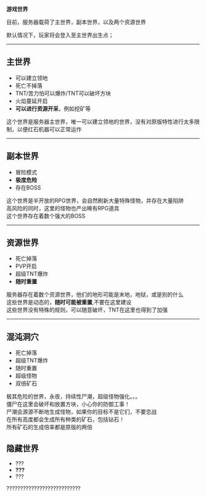 **游戏世界**

目前，服务器载荷了主世界，副本世界，以及两个资源世界

默认情况下，玩家将会登入至主世界出生点；

***

## 主世界

* 可以建立领地
* 死亡不掉落
* TNT/苦力怕可以爆炸/TNT可以破坏方块
* 火焰蔓延开启
* **可以进行资源开采**，例如挖矿等

这个世界是服务器主世界，唯一可以建立领地的世界，没有对原版特性进行太多限制，以便红石机器可以正常运作

***
## 副本世界

* 冒险模式
* **极度危险**
* 存在BOSS

这个世界是半开放的RPG世界，会自然刷新大量特殊怪物，并存在大量陷阱  
高风险的同时，这里的怪物也产出稀有RPG道具  
这个世界存在着数个强大的BOSS

***

## 资源世界
* 死亡掉落
* PVP开启
* 超级TNT爆炸
* **随时重置**

服务器存在着数个资源世界，他们的地形可能是末地，地狱，或是别的什么  
这些世界是动态的，**随时可能被重置**,不要在这里建设  
这些世界没有特殊的规则，可以随意破坏，TNT在这里也得到了加强  

***

## 混沌洞穴
* 死亡掉落
* 超级TNT爆炸
* 随时重置
* 超级怪物
* 双倍矿石

极其危险的世界，永夜，持续性尸潮，超级怪物强化。。。  
僵尸在这里会破坏和放置方块，小心你的防御工事！  
尸潮会源源不断地生成怪物，如果你的目标不是它们，不要恋战  
在所有高度都会生成所有种类的矿石，包括钻石！  
所有矿石的生成倍率都是原版的两倍  



## 隐藏世界
* ???
* **???**
* ???

???????????????????????????
